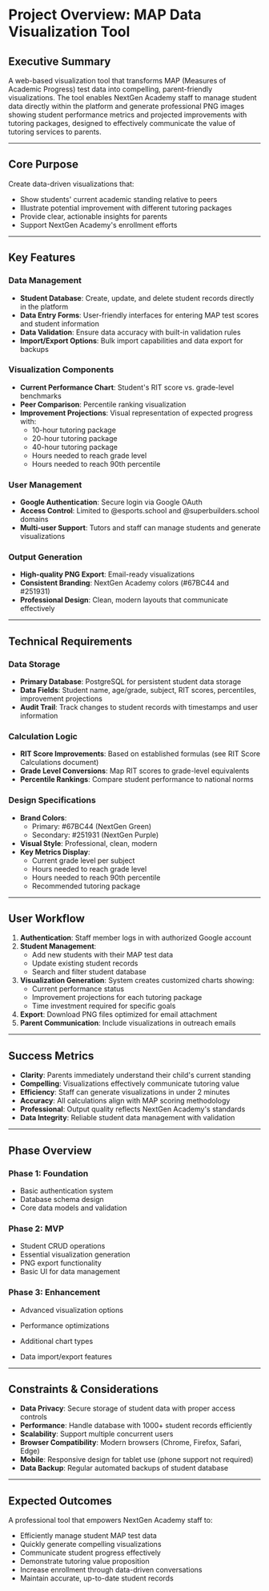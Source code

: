 # Project Overview: MAP Data Visualization Tool

## Executive Summary

A web-based visualization tool that transforms MAP (Measures of Academic Progress) test data into compelling, parent-friendly visualizations. The tool enables NextGen Academy staff to manage student data directly within the platform and generate professional PNG images showing student performance metrics and projected improvements with tutoring packages, designed to effectively communicate the value of tutoring services to parents.

---

## Core Purpose

Create data-driven visualizations that:
- Show students' current academic standing relative to peers
- Illustrate potential improvement with different tutoring packages
- Provide clear, actionable insights for parents
- Support NextGen Academy's enrollment efforts

---

## Key Features

### Data Management
- **Student Database**: Create, update, and delete student records directly in the platform
- **Data Entry Forms**: User-friendly interfaces for entering MAP test scores and student information
- **Data Validation**: Ensure data accuracy with built-in validation rules
- **Import/Export Options**: Bulk import capabilities and data export for backups

### Visualization Components
- **Current Performance Chart**: Student's RIT score vs. grade-level benchmarks
- **Peer Comparison**: Percentile ranking visualization
- **Improvement Projections**: Visual representation of expected progress with:
  - 10-hour tutoring package
  - 20-hour tutoring package
  - 40-hour tutoring package
  - Hours needed to reach grade level
  - Hours needed to reach 90th percentile

### User Management
- **Google Authentication**: Secure login via Google OAuth
- **Access Control**: Limited to @esports.school and @superbuilders.school domains
- **Multi-user Support**: Tutors and staff can manage students and generate visualizations

### Output Generation
- **High-quality PNG Export**: Email-ready visualizations
- **Consistent Branding**: NextGen Academy colors (#67BC44 and #251931)
- **Professional Design**: Clean, modern layouts that communicate effectively

---

## Technical Requirements

### Data Storage
- **Primary Database**: PostgreSQL for persistent student data storage
- **Data Fields**: Student name, age/grade, subject, RIT scores, percentiles, improvement projections
- **Audit Trail**: Track changes to student records with timestamps and user information

### Calculation Logic
- **RIT Score Improvements**: Based on established formulas (see RIT Score Calculations document)
- **Grade Level Conversions**: Map RIT scores to grade-level equivalents
- **Percentile Rankings**: Compare student performance to national norms

### Design Specifications
- **Brand Colors**: 
  - Primary: #67BC44 (NextGen Green)
  - Secondary: #251931 (NextGen Purple)
- **Visual Style**: Professional, clean, modern
- **Key Metrics Display**:
  - Current grade level per subject
  - Hours needed to reach grade level
  - Hours needed to reach 90th percentile
  - Recommended tutoring package

---

## User Workflow

1. **Authentication**: Staff member logs in with authorized Google account
2. **Student Management**: 
   - Add new students with their MAP test data
   - Update existing student records
   - Search and filter student database
3. **Visualization Generation**: System creates customized charts showing:
   - Current performance status
   - Improvement projections for each tutoring package
   - Time investment required for specific goals
4. **Export**: Download PNG files optimized for email attachment
5. **Parent Communication**: Include visualizations in outreach emails

---

## Success Metrics

- **Clarity**: Parents immediately understand their child's current standing
- **Compelling**: Visualizations effectively communicate tutoring value
- **Efficiency**: Staff can generate visualizations in under 2 minutes
- **Accuracy**: All calculations align with MAP scoring methodology
- **Professional**: Output quality reflects NextGen Academy's standards
- **Data Integrity**: Reliable student data management with validation

---

## Phase Overview

### Phase 1: Foundation
- Basic authentication system
- Database schema design
- Core data models and validation

### Phase 2: MVP
- Student CRUD operations
- Essential visualization generation
- PNG export functionality
- Basic UI for data management

### Phase 3: Enhancement
- Advanced visualization options

- Performance optimizations
- Additional chart types
- Data import/export features

---

## Constraints & Considerations

- **Data Privacy**: Secure storage of student data with proper access controls
- **Performance**: Handle database with 1000+ student records efficiently
- **Scalability**: Support multiple concurrent users
- **Browser Compatibility**: Modern browsers (Chrome, Firefox, Safari, Edge)
- **Mobile**: Responsive design for tablet use (phone support not required)
- **Data Backup**: Regular automated backups of student database

---

## Expected Outcomes

A professional tool that empowers NextGen Academy staff to:
- Efficiently manage student MAP test data
- Quickly generate compelling visualizations
- Communicate student progress effectively
- Demonstrate tutoring value proposition
- Increase enrollment through data-driven conversations
- Maintain accurate, up-to-date student records 